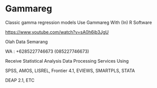 # Gammareg
Classic gamma regression models Use Gammareg With (In) R Software

https://www.youtube.com/watch?v=sA0h6jb3JgU

Olah Data Semarang

WA : +6285227746673 (085227746673)

Receive Statistical Analysis Data Processing Services Using

SPSS, AMOS, LISREL, Frontier 4.1, EVIEWS, SMARTPLS, STATA

DEAP 2.1, ETC
